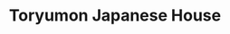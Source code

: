 ---
layout: place
title: "Toryumon Japanese House"
permalink: /district-of-columbia/washington/toryumon-japanese-house.html
stateAbbr: DC
stateName: District of Columbia
cityName: Washington
seo:
  name: "Toryumon Japanese House"
  type: Restaurant
  links: https://www.toryumonjapanese.com/
description: "Grilled dishes, ramen, sushi & bento lunch specials round at the menu at this contemporary option. Looking for sushi in Washington, District of Columbia? Che..."
place_id: ChIJj9dFYl23t4kRtofPHMPFewA
photos:
  - name: >-
      places/ChIJj9dFYl23t4kRtofPHMPFewA/photos/AeeoHcLGJySFsa-625Nnw2FUcJYuhYNsIllaTYRG0Oc6cwIb4J0q_8iG6440oM-d1z9v8bCIipG5GEprm4s3DKTMXkPSyXaW94vO1M-lvxo_sDXRrRA4tVG8xhwsrvQbH-4BJ4YSYNJtKeFCssy-KdA8mboIQ9EW2fmfTLWOj9hUgQ7pDHF9_xBnINDVs8PmJGNrwl_vNeB4mdIUAYIq8wB3NdpqF-TDRZEKOUKtX29F9odJLTXZpX6m5w014JGXIttaaij2DIqmFcP8B8SXMOF2lN1lneLXFCvYKVRMC2oP615NIA
    widthPx: 1890
    heightPx: 1078
    authorAttributions:
      - displayName: Toryumon Japanese House
        uri: https://maps.google.com/maps/contrib/100609488828992243492
        photoUri: >-
          https://lh3.googleusercontent.com/a-/ALV-UjWs5qkS3plCbRuUpa3LcVMZMcelaYE_xQ853LQVwYZIKEFOzoiU=s100-p-k-no-mo
    flagContentUri: >-
      https://www.google.com/local/imagery/report/?cb_client=maps_api_places.places_api&image_key=!1e10!2sAF1QipOJJ1Rigj18B5eRPYFAOTG74qfHQHkU16Rh8Ik_&hl=en-US
    googleMapsUri: >-
      https://www.google.com/maps/place//data=!3m4!1e2!3m2!1sAF1QipOJJ1Rigj18B5eRPYFAOTG74qfHQHkU16Rh8Ik_!2e10!4m2!3m1!1s0x89b7b75d6245d78f:0x7bc5c31ccf87b6
  - name: >-
      places/ChIJj9dFYl23t4kRtofPHMPFewA/photos/AeeoHcLOJF1qJU7O1xz3a5Ff3v_SLOk_5B7uQHpDu1vUjPAAwYrAcRc5sfBWUczOTuiEh_7J0mb07DSbgkixL-VYagh9rbmvzSJG-R3JuUrnxiSqdCCdn7da65_gMG6_UxuhLi-8WcXXxlzQScmS_ri7HttpG8DbuU558T6e644xKRx6YqZmtN4bJ5B2jMGa0cYAIoIAx5_DA_1ClF6Q6atOqkdt-YoP3m7Vv70fz_Odl2svl1xjm_LVTQouEwusLuYafq2eSoBcj8rcM6sF_N6S3KBSUF8v5X_9BUH62QhU0aSQ9A
    widthPx: 1080
    heightPx: 1920
    authorAttributions:
      - displayName: Toryumon Japanese House
        uri: https://maps.google.com/maps/contrib/100609488828992243492
        photoUri: >-
          https://lh3.googleusercontent.com/a-/ALV-UjWs5qkS3plCbRuUpa3LcVMZMcelaYE_xQ853LQVwYZIKEFOzoiU=s100-p-k-no-mo
    flagContentUri: >-
      https://www.google.com/local/imagery/report/?cb_client=maps_api_places.places_api&image_key=!1e10!2sAF1QipN2kZdgCNFwWCSBhfiSp00iXuEkn3MgLtsQTlYU&hl=en-US
    googleMapsUri: >-
      https://www.google.com/maps/place//data=!3m4!1e2!3m2!1sAF1QipN2kZdgCNFwWCSBhfiSp00iXuEkn3MgLtsQTlYU!2e10!4m2!3m1!1s0x89b7b75d6245d78f:0x7bc5c31ccf87b6
  - name: >-
      places/ChIJj9dFYl23t4kRtofPHMPFewA/photos/AeeoHcJ_H2vPyFnm1pTGh_H1G8E5f284cw_RFHbombiIm2jdog-s2v4dLFrrbQoeyZGCueYfagd1K6yzBkurO4bFc9i0VK-jv6XCiKRdvQnmHkElNAIVQzBvVWKwIN1OBdJp4eF857xroCHIX5c0bIgxsBNIeZO339XU8PXKYXyGpE2spiL6h0tcCdwCn4hSS1DSJPldIQ7f4p1c2uC1Gks8_cmzPzpocC-jI6cbJu_tDD_UU_ezqe9aXzsMCfQAWYvaJZ4jTnqxkUe7McTN_kxMG6dwioZvw-bYaQuc0GGm2sr_ng
    widthPx: 616
    heightPx: 576
    authorAttributions:
      - displayName: Toryumon Japanese House
        uri: https://maps.google.com/maps/contrib/100609488828992243492
        photoUri: >-
          https://lh3.googleusercontent.com/a-/ALV-UjWs5qkS3plCbRuUpa3LcVMZMcelaYE_xQ853LQVwYZIKEFOzoiU=s100-p-k-no-mo
    flagContentUri: >-
      https://www.google.com/local/imagery/report/?cb_client=maps_api_places.places_api&image_key=!1e10!2sAF1QipMp2795pfkXdsMOBvCME7XV23gETrYDPL5KlLoo&hl=en-US
    googleMapsUri: >-
      https://www.google.com/maps/place//data=!3m4!1e2!3m2!1sAF1QipMp2795pfkXdsMOBvCME7XV23gETrYDPL5KlLoo!2e10!4m2!3m1!1s0x89b7b75d6245d78f:0x7bc5c31ccf87b6
  - name: >-
      places/ChIJj9dFYl23t4kRtofPHMPFewA/photos/AeeoHcLGvrnfshN25bij41SqOuQW90ttB7BUrYrrV22MDp6oZG8NS_8sEHqKnHkMngStJAjrfL5Yaf9InxrnbAlvgEqA5K8JmQWB9rtxTJFe7xlQlmug1cg0erfCb_NU-GdiT63oB2JrVIXzZtFZspBLntwNKjO0ju1QRG-iTTslpO5yATW0W3rceW7gk-93HozY4TLgDcoyGtn_Oirahe0fK9sfZ0wroqA_welKxt8l7LzCPX5pRiwZlEkP0joRXkgPwCBUXY5AX0J6ifgfbyYVUA908VMmWvEcmQpQ6UIZmOb74w
    widthPx: 1182
    heightPx: 903
    authorAttributions:
      - displayName: Toryumon Japanese House
        uri: https://maps.google.com/maps/contrib/100609488828992243492
        photoUri: >-
          https://lh3.googleusercontent.com/a-/ALV-UjWs5qkS3plCbRuUpa3LcVMZMcelaYE_xQ853LQVwYZIKEFOzoiU=s100-p-k-no-mo
    flagContentUri: >-
      https://www.google.com/local/imagery/report/?cb_client=maps_api_places.places_api&image_key=!1e10!2sAF1QipM0qoJN7dvFPobzMsbHAl_XwDJ8Dr2BA1nqYIDq&hl=en-US
    googleMapsUri: >-
      https://www.google.com/maps/place//data=!3m4!1e2!3m2!1sAF1QipM0qoJN7dvFPobzMsbHAl_XwDJ8Dr2BA1nqYIDq!2e10!4m2!3m1!1s0x89b7b75d6245d78f:0x7bc5c31ccf87b6
  - name: >-
      places/ChIJj9dFYl23t4kRtofPHMPFewA/photos/AeeoHcLgcl7T9lJXxIL_CUXXhw3OEdbmXTkemwvIqmcOZVsUzstjGHnuWX2x-04Bx1ts_XJ6zPo6VTrkfZpSBxmPHQPkuY0bJmcncpmQNOp07U6RNdgMUxe3j2Cg9P1Jb-azAAZH2wmI22aYBq1xSaeZ4ulO5CVEFUinPaltzfogGp9ABOpLSwFrwX3_HlAkw0kzHwppbH3lsNbSSIZ4hJuMl_xzkw1jG5A88Dlp48zGn38zzxhKiTF-XJaCGrnrfd-Ui5U8jMq77h8GddcL8WPuMaVCA0_ETqtTvXlymWuEznfqWfbEJNGM1mYZ-prXPbM_fH-DmcNByeh2f9myb1zuK7r_cqOyXWK_k61u2HyoAQ_WIhJ_0LNL31Zqo8XHI63cyQkByhSVVhPJ9NkAXKWKnNzOiWw5E6pI9O_H4wa9elKKsw
    widthPx: 3024
    heightPx: 4032
    authorAttributions:
      - displayName: Arina
        uri: https://maps.google.com/maps/contrib/112423762916189676485
        photoUri: >-
          https://lh3.googleusercontent.com/a-/ALV-UjXGPLaNSRed-2MAJyFh2NaPHwLI8z6P_zPqAtDwQGIp3_g4K0jzcQ=s100-p-k-no-mo
    flagContentUri: >-
      https://www.google.com/local/imagery/report/?cb_client=maps_api_places.places_api&image_key=!1e10!2sCIHM0ogKEICAgMCIrPCrPQ&hl=en-US
    googleMapsUri: >-
      https://www.google.com/maps/place//data=!3m4!1e2!3m2!1sCIHM0ogKEICAgMCIrPCrPQ!2e10!4m2!3m1!1s0x89b7b75d6245d78f:0x7bc5c31ccf87b6
  - name: >-
      places/ChIJj9dFYl23t4kRtofPHMPFewA/photos/AeeoHcKKGk7k7IUTfU5sntykmhcT4qWinTe2VkQe7sz7V-Kk4TmTfFfAY69l_FQoli_Qb7zHFLOhtyGBFNzQir1LYDX2Rt2WYvb3yOFuYift74dAZL-yDa6S35YKb0Yd3_iw6J0TGt1lNZmeh3uxVPffhqGzhtk7kukZbhE5HEwBLmjsntrAydQ7elxh3OMRq2rET8gMOPDFx_EYIS_rM12w6kz8sb_bGE5Es2wBwY-2-0_fbkB2z4OIFkFgjVx5gSNt3zkbQrK9E152C0akwTC4zvgaMpyWopqBIyBFVs73hRuNBw
    widthPx: 932
    heightPx: 755
    authorAttributions:
      - displayName: Toryumon Japanese House
        uri: https://maps.google.com/maps/contrib/100609488828992243492
        photoUri: >-
          https://lh3.googleusercontent.com/a-/ALV-UjWs5qkS3plCbRuUpa3LcVMZMcelaYE_xQ853LQVwYZIKEFOzoiU=s100-p-k-no-mo
    flagContentUri: >-
      https://www.google.com/local/imagery/report/?cb_client=maps_api_places.places_api&image_key=!1e10!2sAF1QipNFBpQ01DGL_ur_VtO1EHzruw4nkToI_DCaeOhT&hl=en-US
    googleMapsUri: >-
      https://www.google.com/maps/place//data=!3m4!1e2!3m2!1sAF1QipNFBpQ01DGL_ur_VtO1EHzruw4nkToI_DCaeOhT!2e10!4m2!3m1!1s0x89b7b75d6245d78f:0x7bc5c31ccf87b6
  - name: >-
      places/ChIJj9dFYl23t4kRtofPHMPFewA/photos/AeeoHcIjdema7ui67NGe0JtOMK1vSPAgEhQ2m7BJJW14F1h-N-4IVFgOI9D9DfgoYAB7YiemLnDXFU22MPACJNLeoSgLwuNb8sFXT32CUddpHaZ-fP0tBCHmtdeaJ8OcZEo9pcfGeDKd9Jjvd_5IZNuDyrxk8CpDx4Uw3DBOZAO0mKkwLNM9MnvY-vSaAREWmrO3UwN8N0J_7L3dxleL8XKHvO2eWnX1Jazj4bNE72UCL9OQYmsLgmgaOcKKiAVh8K2B_Za2qz4azBogomyEUK7h9FPjITb3PXQEKXEc41XVEk2BNQ
    widthPx: 1081
    heightPx: 786
    authorAttributions:
      - displayName: Toryumon Japanese House
        uri: https://maps.google.com/maps/contrib/100609488828992243492
        photoUri: >-
          https://lh3.googleusercontent.com/a-/ALV-UjWs5qkS3plCbRuUpa3LcVMZMcelaYE_xQ853LQVwYZIKEFOzoiU=s100-p-k-no-mo
    flagContentUri: >-
      https://www.google.com/local/imagery/report/?cb_client=maps_api_places.places_api&image_key=!1e10!2sAF1QipNi2UKgkp8NXATuMybfoM9qQ4Bzp3grVohQE9JC&hl=en-US
    googleMapsUri: >-
      https://www.google.com/maps/place//data=!3m4!1e2!3m2!1sAF1QipNi2UKgkp8NXATuMybfoM9qQ4Bzp3grVohQE9JC!2e10!4m2!3m1!1s0x89b7b75d6245d78f:0x7bc5c31ccf87b6
  - name: >-
      places/ChIJj9dFYl23t4kRtofPHMPFewA/photos/AeeoHcJuzZawl1-KiKXAoQnx8Pv4sUJaTxstoqCdTiT8CdFB7Vj1TGVH1dqWMh653CJ7FkerBS9SaVVwsDfYqzsH-ub7gaOem6TMV9hIPF8ekEyBkVeuLPKKrWlV0Pcdrk-vvI60DR6-esr1uYBuEBk6UFaBEgVE7iLW_q4KTeSMyxvhYRAro370pQGnmjXdqDnRyupB5M8A6WeWzJxZ7J0_9WhG9l4_P-I4vugaSllMitK7CJF3PcEinBIM5qZx2H9G5g1W7gfi6UFihAAQ7HWB-5uG8xyBsVPQ6hcOpiEal0a1PA
    widthPx: 1010
    heightPx: 829
    authorAttributions:
      - displayName: Toryumon Japanese House
        uri: https://maps.google.com/maps/contrib/100609488828992243492
        photoUri: >-
          https://lh3.googleusercontent.com/a-/ALV-UjWs5qkS3plCbRuUpa3LcVMZMcelaYE_xQ853LQVwYZIKEFOzoiU=s100-p-k-no-mo
    flagContentUri: >-
      https://www.google.com/local/imagery/report/?cb_client=maps_api_places.places_api&image_key=!1e10!2sAF1QipN0g-ZNxKAEEYmHpKU0q0iI8XL0O4uTRsq1UrZh&hl=en-US
    googleMapsUri: >-
      https://www.google.com/maps/place//data=!3m4!1e2!3m2!1sAF1QipN0g-ZNxKAEEYmHpKU0q0iI8XL0O4uTRsq1UrZh!2e10!4m2!3m1!1s0x89b7b75d6245d78f:0x7bc5c31ccf87b6
  - name: >-
      places/ChIJj9dFYl23t4kRtofPHMPFewA/photos/AeeoHcKBrAXIIZqNWGhn1bKTElb2tMmhW4WEGS79gW55fsiRCvXHWVNybXiqMPt92f-K9DFfSF23ZdUXxuNTh5_kuipIEb75fk7j2zVNUgFxErL2R30vtRp1JLEcG_yA2izRSk3PKrYINdNN2SsFKiEdUjEke9Ieh9cZ43jkf0yFh38vAntAbop38cmDVbSx__SfOLSTBkzPhq6NkPPtba_ZxZOWzShyRu10njlpkqiilkcm3TpDV8yVF9opUuOeHPqvKESPK5ygAquOQbt5CXBuBrrJvALhERqion8FGkC_Ce2XQw
    widthPx: 1007
    heightPx: 748
    authorAttributions:
      - displayName: Toryumon Japanese House
        uri: https://maps.google.com/maps/contrib/100609488828992243492
        photoUri: >-
          https://lh3.googleusercontent.com/a-/ALV-UjWs5qkS3plCbRuUpa3LcVMZMcelaYE_xQ853LQVwYZIKEFOzoiU=s100-p-k-no-mo
    flagContentUri: >-
      https://www.google.com/local/imagery/report/?cb_client=maps_api_places.places_api&image_key=!1e10!2sAF1QipOmQ_jlelrCPQOKDB9UM_5SxXawtPjf4p2R9S1E&hl=en-US
    googleMapsUri: >-
      https://www.google.com/maps/place//data=!3m4!1e2!3m2!1sAF1QipOmQ_jlelrCPQOKDB9UM_5SxXawtPjf4p2R9S1E!2e10!4m2!3m1!1s0x89b7b75d6245d78f:0x7bc5c31ccf87b6
  - name: >-
      places/ChIJj9dFYl23t4kRtofPHMPFewA/photos/AeeoHcIIgFx4OvrQBASo47ZDM6Ubs_kqstDy_4S16OXmJTfwKp5Ouako8S49eKfjpMZZ7jbc8af4JZTD-HNHMonqzlw8GfU6sFELW1LWamksXL0EoCpXuFbDxV5iPmIJIF6lk22H7FOfWhUYNI7EmnyTHccyzbt4NFub5SYTROEa3mOZLCwu3gehNGotPy0RN0WC5V0AnSfe8TGOzZhtYc4sSe_Q7AX2iwvYeXOGjX-tfjPNExSDmkKbb9Lo9iEBkfkpbNEX-DppUAJ3snFleR-vkIStsn5ggm_0uD_x2rTjD7U_sA
    widthPx: 1050
    heightPx: 795
    authorAttributions:
      - displayName: Toryumon Japanese House
        uri: https://maps.google.com/maps/contrib/100609488828992243492
        photoUri: >-
          https://lh3.googleusercontent.com/a-/ALV-UjWs5qkS3plCbRuUpa3LcVMZMcelaYE_xQ853LQVwYZIKEFOzoiU=s100-p-k-no-mo
    flagContentUri: >-
      https://www.google.com/local/imagery/report/?cb_client=maps_api_places.places_api&image_key=!1e10!2sAF1QipOq-yDj3zR9eNjmhGZLpWF0SjDnh2T-z891C8MV&hl=en-US
    googleMapsUri: >-
      https://www.google.com/maps/place//data=!3m4!1e2!3m2!1sAF1QipOq-yDj3zR9eNjmhGZLpWF0SjDnh2T-z891C8MV!2e10!4m2!3m1!1s0x89b7b75d6245d78f:0x7bc5c31ccf87b6
address: '1901 Pennsylvania Avenue NW #0001, Washington, DC 20006, USA'
street: '1901 Pennsylvania Avenue NW #0001'
city: Washington
state: DC
zip: '20006'
country: USA
neighborhood: Northwest Washington
latitude: '38.900652'
longitude: '-77.043704'
accessibility_options:
  wheelchairAccessibleEntrance: true
  wheelchairAccessibleRestroom: true
  wheelchairAccessibleSeating: true
business_status: OPERATIONAL
name: Toryumon Japanese House
google_maps_links:
  directionsUri: >-
    https://www.google.com/maps/dir//''/data=!4m7!4m6!1m1!4e2!1m2!1m1!1s0x89b7b75d6245d78f:0x7bc5c31ccf87b6!3e0
  placeUri: https://maps.google.com/?cid=34838863928068022
  writeAReviewUri: >-
    https://www.google.com/maps/place//data=!4m3!3m2!1s0x89b7b75d6245d78f:0x7bc5c31ccf87b6!12e1
  reviewsUri: >-
    https://www.google.com/maps/place//data=!4m4!3m3!1s0x89b7b75d6245d78f:0x7bc5c31ccf87b6!9m1!1b1
  photosUri: >-
    https://www.google.com/maps/place//data=!4m3!3m2!1s0x89b7b75d6245d78f:0x7bc5c31ccf87b6!10e5
primary_type: Japanese Restaurant
opening_hours:
  regular: null
  current: null
secondary_opening_hours:
  regular:
    weekdayDescriptions: null
    type: null
  current:
    weekdayDescriptions: null
    type: null
phone: (202) 785-4600
price_level: PRICE_LEVEL_MODERATE
price_range: $20 &ndash; $30
rating: '4.4'
rating_count: 821
website: https://www.toryumonjapanese.com/
reviews:
  - name: >-
      places/ChIJj9dFYl23t4kRtofPHMPFewA/reviews/ChZDSUhNMG9nS0VJQ0FnTUR3ekpQb0pnEAE
    relativePublishTimeDescription: a week ago
    rating: 5
    text:
      text: >-
        (If u are a GW student, u can use your dining dollar, too!) Loved the
        ramen … i visited Japan 3 times and this ramen was the best, even better
        than the one i had in Japan 😍 Im not a fan of donkotsu ramen, but this
        Tokyo ramen was sooooo good! My friend had a spicy one ($16, original is
        $15) and the soup was good, too! It tasted like a spicy peanut based
        soup 🤤

        The roll was not bad, but it was not filling haha. Maybe next time i
        will try okonomiyaki instead . Would definitely come back again !!!!

        ‼️UPDATE FOR 2nd VISIT‼️ : i love this place… this time i tried miso
        ramen, okonomiyaki&beer.

        OMG I LOVED OKONOMIYAKI SO MUCHHHH!! I missed this taste😂😂

        For miso ramen, honestly i didnt like it.. it was too salty for me :(
        Just try tokyo ramen cause that was is so good haha
      languageCode: en
    originalText:
      text: >-
        (If u are a GW student, u can use your dining dollar, too!) Loved the
        ramen … i visited Japan 3 times and this ramen was the best, even better
        than the one i had in Japan 😍 Im not a fan of donkotsu ramen, but this
        Tokyo ramen was sooooo good! My friend had a spicy one ($16, original is
        $15) and the soup was good, too! It tasted like a spicy peanut based
        soup 🤤

        The roll was not bad, but it was not filling haha. Maybe next time i
        will try okonomiyaki instead . Would definitely come back again !!!!

        ‼️UPDATE FOR 2nd VISIT‼️ : i love this place… this time i tried miso
        ramen, okonomiyaki&beer.

        OMG I LOVED OKONOMIYAKI SO MUCHHHH!! I missed this taste😂😂

        For miso ramen, honestly i didnt like it.. it was too salty for me :(
        Just try tokyo ramen cause that was is so good haha
      languageCode: en
    authorAttribution:
      displayName: derrohediamant
      uri: https://www.google.com/maps/contrib/108420716458866322101/reviews
      photoUri: >-
        https://lh3.googleusercontent.com/a-/ALV-UjU9A5c_XbIwoywwtX7SREGyKzTj5iqq0Z72JVsuT2OaGYKD-IvV=s128-c0x00000000-cc-rp-mo-ba3
    publishTime: '2025-04-06T02:51:40.136794Z'
    flagContentUri: >-
      https://www.google.com/local/review/rap/report?postId=ChZDSUhNMG9nS0VJQ0FnTUR3ekpQb0pnEAE&d=17924085&t=1
    googleMapsUri: >-
      https://www.google.com/maps/reviews/data=!4m6!14m5!1m4!2m3!1sChZDSUhNMG9nS0VJQ0FnTUR3ekpQb0pnEAE!2m1!1s0x89b7b75d6245d78f:0x7bc5c31ccf87b6
  - name: >-
      places/ChIJj9dFYl23t4kRtofPHMPFewA/reviews/ChZDSUhNMG9nS0VJQ0FnTUNJclBDckhREAE
    relativePublishTimeDescription: a week ago
    rating: 3
    text:
      text: >-
        The food was decent but nothing exceptional. The ramen, sushi, and
        hibachi were all just okay, lacking standout flavors. However, the staff
        was incredibly friendly and attentive, which made the experience more
        enjoyable. The atmosphere was warm and inviting, creating a pleasant
        dining environment. Overall, it was a good place to visit for the
        ambiance and service, but the food could have been better.
      languageCode: en
    originalText:
      text: >-
        The food was decent but nothing exceptional. The ramen, sushi, and
        hibachi were all just okay, lacking standout flavors. However, the staff
        was incredibly friendly and attentive, which made the experience more
        enjoyable. The atmosphere was warm and inviting, creating a pleasant
        dining environment. Overall, it was a good place to visit for the
        ambiance and service, but the food could have been better.
      languageCode: en
    authorAttribution:
      displayName: Arina
      uri: https://www.google.com/maps/contrib/112423762916189676485/reviews
      photoUri: >-
        https://lh3.googleusercontent.com/a-/ALV-UjXGPLaNSRed-2MAJyFh2NaPHwLI8z6P_zPqAtDwQGIp3_g4K0jzcQ=s128-c0x00000000-cc-rp-mo-ba4
    publishTime: '2025-03-31T00:04:35.823625Z'
    flagContentUri: >-
      https://www.google.com/local/review/rap/report?postId=ChZDSUhNMG9nS0VJQ0FnTUNJclBDckhREAE&d=17924085&t=1
    googleMapsUri: >-
      https://www.google.com/maps/reviews/data=!4m6!14m5!1m4!2m3!1sChZDSUhNMG9nS0VJQ0FnTUNJclBDckhREAE!2m1!1s0x89b7b75d6245d78f:0x7bc5c31ccf87b6
  - name: >-
      places/ChIJj9dFYl23t4kRtofPHMPFewA/reviews/ChZDSUhNMG9nS0VJQ0FnSUQzMXZDTktnEAE
    relativePublishTimeDescription: 5 months ago
    rating: 4
    text:
      text: >-
        I visited this spot with a few friends on September 11th. I got to enjoy
        the Japchae and the seaweed salad. I didn’t particularly like the miso
        soup.


        The lychee champagne could be perceived weird by the texture but it was
        tasty. The pear martini was soooo good.


        The service lacked a little but eventually all of our needs were met.
        The place has a nice ambiance and good for lunch with coworkers or a
        date.
      languageCode: en
    originalText:
      text: >-
        I visited this spot with a few friends on September 11th. I got to enjoy
        the Japchae and the seaweed salad. I didn’t particularly like the miso
        soup.


        The lychee champagne could be perceived weird by the texture but it was
        tasty. The pear martini was soooo good.


        The service lacked a little but eventually all of our needs were met.
        The place has a nice ambiance and good for lunch with coworkers or a
        date.
      languageCode: en
    authorAttribution:
      displayName: Jahaan Thomas
      uri: https://www.google.com/maps/contrib/112496974317720705140/reviews
      photoUri: >-
        https://lh3.googleusercontent.com/a-/ALV-UjXNCgEuXhBEP8dkQlMtb3ybR7OzciwlfeBrGlZxUdmZ99x8j2QO=s128-c0x00000000-cc-rp-mo-ba5
    publishTime: '2024-11-14T21:32:25.101416Z'
    flagContentUri: >-
      https://www.google.com/local/review/rap/report?postId=ChZDSUhNMG9nS0VJQ0FnSUQzMXZDTktnEAE&d=17924085&t=1
    googleMapsUri: >-
      https://www.google.com/maps/reviews/data=!4m6!14m5!1m4!2m3!1sChZDSUhNMG9nS0VJQ0FnSUQzMXZDTktnEAE!2m1!1s0x89b7b75d6245d78f:0x7bc5c31ccf87b6
  - name: >-
      places/ChIJj9dFYl23t4kRtofPHMPFewA/reviews/ChdDSUhNMG9nS0VJQ0FnSURfMWR2MzBRRRAB
    relativePublishTimeDescription: 2 months ago
    rating: 5
    text:
      text: >-
        My friend and I enjoyed the pick what you'd like bento boxes for a tasty
        and satisfying lunch. The included bowl of miso soup was warm and
        fragrant. Each of the 4 sections of the bento box had several choices so
        one could make the meal their own. We both picked the seaweed salad,
        edamame and brown rice. I enjoyed the bulgolgi  while my friend had the
        sashimi selection. Each dish was made fresh and served quickly.
      languageCode: en
    originalText:
      text: >-
        My friend and I enjoyed the pick what you'd like bento boxes for a tasty
        and satisfying lunch. The included bowl of miso soup was warm and
        fragrant. Each of the 4 sections of the bento box had several choices so
        one could make the meal their own. We both picked the seaweed salad,
        edamame and brown rice. I enjoyed the bulgolgi  while my friend had the
        sashimi selection. Each dish was made fresh and served quickly.
      languageCode: en
    authorAttribution:
      displayName: Carolyn Frank
      uri: https://www.google.com/maps/contrib/114425830886407262115/reviews
      photoUri: >-
        https://lh3.googleusercontent.com/a/ACg8ocIh6Je4DJ-Mxv6_f1UypOZWNVkLwqrn0Cey2WdAKG8Wn0wMIQ=s128-c0x00000000-cc-rp-mo-ba5
    publishTime: '2025-01-25T23:16:06.456852Z'
    flagContentUri: >-
      https://www.google.com/local/review/rap/report?postId=ChdDSUhNMG9nS0VJQ0FnSURfMWR2MzBRRRAB&d=17924085&t=1
    googleMapsUri: >-
      https://www.google.com/maps/reviews/data=!4m6!14m5!1m4!2m3!1sChdDSUhNMG9nS0VJQ0FnSURfMWR2MzBRRRAB!2m1!1s0x89b7b75d6245d78f:0x7bc5c31ccf87b6
  - name: >-
      places/ChIJj9dFYl23t4kRtofPHMPFewA/reviews/ChdDSUhNMG9nS0VJQ0FnTURJa051M3FBRRAB
    relativePublishTimeDescription: a week ago
    rating: 5
    text:
      text: >-
        1st time in DC and was looking for a quick low-key meal for our last
        night. Great reviews led me here and it did not disappoint! Cool
        atmosphere, tucked away under a stairway for a more secluded vibe. Great
        food and service! Their homemade ginger dressing was by far the best
        I’ve ever had!
      languageCode: en
    originalText:
      text: >-
        1st time in DC and was looking for a quick low-key meal for our last
        night. Great reviews led me here and it did not disappoint! Cool
        atmosphere, tucked away under a stairway for a more secluded vibe. Great
        food and service! Their homemade ginger dressing was by far the best
        I’ve ever had!
      languageCode: en
    authorAttribution:
      displayName: Amber Booth
      uri: https://www.google.com/maps/contrib/108018899101816223321/reviews
      photoUri: >-
        https://lh3.googleusercontent.com/a-/ALV-UjURQfbG8TBBQFzT3SX5_8gsXYDARaO0i6FML9w6M98vRcu4Zl5q=s128-c0x00000000-cc-rp-mo
    publishTime: '2025-04-06T08:58:58.215030Z'
    flagContentUri: >-
      https://www.google.com/local/review/rap/report?postId=ChdDSUhNMG9nS0VJQ0FnTURJa051M3FBRRAB&d=17924085&t=1
    googleMapsUri: >-
      https://www.google.com/maps/reviews/data=!4m6!14m5!1m4!2m3!1sChdDSUhNMG9nS0VJQ0FnTURJa051M3FBRRAB!2m1!1s0x89b7b75d6245d78f:0x7bc5c31ccf87b6
parking_options:
  paidStreetParking: true
  valetParking: false
payment_options:
  acceptsCreditCards: true
  acceptsDebitCards: true
  acceptsCashOnly: false
  acceptsNfc: true
allow_dogs: null
curbside_pickup: false
delivery: true
dine_in: true
good_for_children: true
good_for_groups: true
good_for_sports: false
live_music: false
menu_for_children: false
outdoor_seating: false
reservable: true
restroom: true
serves_beer: true
serves_breakfast: true
serves_brunch: null
serves_cocktails: true
serves_coffee: true
serves_dinner: true
serves_dessert: true
serves_lunch: true
serves_vegetarian_food: true
serves_wine: true
takeout: true
summary: >-
  Grilled dishes, ramen, sushi & bento lunch specials round at the menu at this
  contemporary option.

---